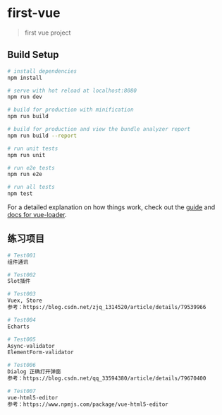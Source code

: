 # first-vue

> first vue project

## Build Setup

``` bash
# install dependencies
npm install

# serve with hot reload at localhost:8080
npm run dev

# build for production with minification
npm run build

# build for production and view the bundle analyzer report
npm run build --report

# run unit tests
npm run unit

# run e2e tests
npm run e2e

# run all tests
npm test
```

For a detailed explanation on how things work, check out the [guide](http://vuejs-templates.github.io/webpack/) and [docs for vue-loader](http://vuejs.github.io/vue-loader).

## 练习项目
``` bash
# Test001 
组件通讯

# Test002
Slot插件

# Test003
Vuex, Store
参考：https://blog.csdn.net/zjq_1314520/article/details/79539966

# Test004
Echarts

# Test005
Async-validator
ElementForm-validator

# Test006
Dialog 正确打开弹窗
参考：https://blog.csdn.net/qq_33594380/article/details/79670400

# Test007
vue-html5-editor
参考：https://www.npmjs.com/package/vue-html5-editor
```
